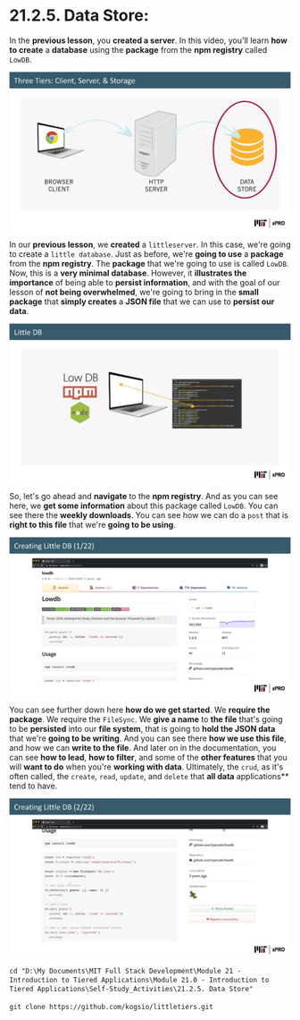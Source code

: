 # 21.2.5. Data Store:

In the **previous lesson**, you **created a server**. In this video, you'll learn **how to create** a **database** using the **package** from the **npm registry** called `LowDB`.

![Data_Store_01.jpg](Screen_Shots%2FData_Store_01.jpg)

In our **previous lesson**, we **created** a `littleserver`. In this case, we're going to create a `little database`. Just as before, we're **going to use** a **package** from the **npm registry**. The **package** that we're going to use is called `LowDB`. Now, this is a **very minimal database**. However, it **illustrates the importance** of being able to **persist information**, and with the goal of our lesson of **not being overwhelmed**, we're going to bring in the **small package** that **simply creates** a **JSON file** that we can use to **persist our data**.

![Data_Store_02.jpg](Screen_Shots%2FData_Store_02.jpg)

So, let's go ahead and **navigate** to the **npm registry**. And as you can see here, we **get some information** about this package called `LowDB`. You can see there the **weekly downloads**. You can see how we can do a `post` that is **right to this file** that we're **going to be using**.

![Data_Store_03.jpg](Screen_Shots%2FData_Store_03.jpg)

You can see further down here **how do we get started**. We **require the package**. We require the `FileSync`. We **give a name** to **the file** that's going to be **persisted** into our **file system**, that is going to **hold the JSON data** that we're **going to be writing**. And you can see there **how we use this file**, and how we can **write to the file**. And later on in the documentation, you can see **how to lead**, **how to filter**, and some of the **other features** that you will **want to do** when you're **working with data**. Ultimately, the `crud`, as it's often called, the `create`, `read`, `update`, and `delete` that **all data** applications** tend to have.

![Data_Store_04.jpg](Screen_Shots%2FData_Store_04.jpg)

```shell
cd "D:\My Documents\MIT Full Stack Development\Module 21 - Introduction to Tiered Applications\Module 21.0 - Introduction to Tiered Applications\Self-Study_Activities\21.2.5. Data Store"

git clone https://github.com/kogsio/littletiers.git
```